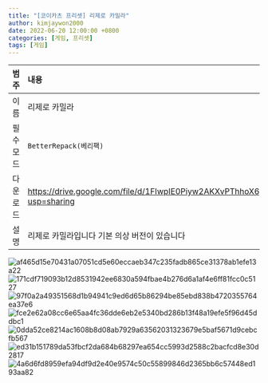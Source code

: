 ```yaml
---
title: "[코이카츠 프리셋] 리제로 카밀라"
author: kimjaywon2000
date: 2022-06-20 12:00:00 +0800
categories: [게임, 프리셋]
tags: [게임]
---
```


| 범주             | 내용            |
|:----------------|:---------------|
| 이름             | 리제로 카밀라  |
| 필수 모드         | `BetterRepack(베리팩)`       |
| 다운로드          | <https://drive.google.com/file/d/1FIwpIE0Piyw2AKXvPThhoX6pcdsM8pag/view?usp=sharing> |
| 설명             | 리제로 카밀라입니다 기본 의상 버전이 있습니다  |

![af465d15e70431a07051cd5e60eccaeb347c235fadb865ce31378ab1efe13a22](https://user-images.githubusercontent.com/76558033/174856159-3b8e5fac-7a79-4bfd-aa29-5567362f71cb.png)
![171cdf719093b12d8531942ee6830a594fbae4b276d6a1af4e6ff81fcc0c5127](https://user-images.githubusercontent.com/76558033/174856168-9a5334f5-e480-4978-a4c3-cdf2fa99bddc.png)
![97f0a2a49351568d1b94941c9ed6d65b86294be85ebd838b4720355764ea37e6](https://user-images.githubusercontent.com/76558033/174856169-4460fbf1-ea7f-4cc8-a60d-e79b826211fd.png)
![fce2e62a08cc6e65aa4fc36dde6eb2e5340bd286b13f48a19efe5f96d45ddbc1](https://user-images.githubusercontent.com/76558033/174856174-f597498f-320e-4b12-80c8-b5b35bb43204.png)
![0dda52ce8214ac1608b8d08ab7929a63562031323679e5baf5671d9cebcfb567](https://user-images.githubusercontent.com/76558033/174856179-e54ad687-72d2-4b3a-8317-1f989032305c.png)
![ed31b151789da53fbcf2da684b68297ea654cc5993d2588c2bacfcd8e30d2817](https://user-images.githubusercontent.com/76558033/174856183-002382c7-0581-43fc-a987-2bd43e6bb77a.png)
![4a6d6fd8959efa94df9d2e40e9574c50c55899846d2365bb6c57448ed193aa82](https://user-images.githubusercontent.com/76558033/174856185-583466bf-1d30-444f-a8ad-f79cf000f6a2.png)
